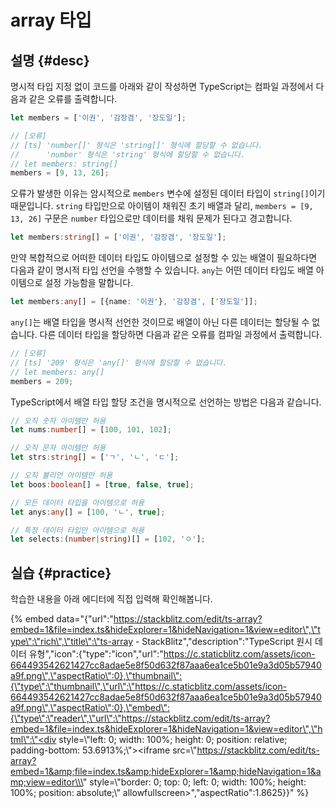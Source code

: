 # array 타입

## 설명 {#desc}

명시적 타입 지정 없이 코드를 아래와 같이 작성하면 TypeScript는 컴파일 과정에서 다음과 같은 오류를 출력합니다.

```typescript
let members = ['이권', '감장겸', '장도일'];

// [오류]
// [ts] 'number[]' 형식은 'string[]' 형식에 할당할 수 없습니다.
//      'number' 형식은 'string' 형식에 할당할 수 없습니다.
// let members: string[]
members = [9, 13, 26];
```

오류가 발생한 이유는 암시적으로 `members` 변수에 설정된 데이터 타입이 `string[]`이기 때문입니다. `string` 타입만으로 아이템이 채워진 초기 배열과 달리, `members = [9, 13, 26]` 구문은 `number` 타입으로만 데이터를 채워 문제가 된다고 경고합니다.

```typescript
let members:string[] = ['이권', '감장겸', '장도일'];
```

만약 복합적으로 어떠한 데이터 타입도 아이템으로 설정할 수 있는 배열이 필요하다면 다음과 같이 명시적 타입 선언을 수행할 수 있습니다. `any`는 어떤 데이터 타입도 배열 아이템으로 설정 가능함을 말합니다.

```typescript
let members:any[] = [{name: '이권'}, '감장겸', ['장도일']];
```

`any[]`는 배열 타입을 명시적 선언한 것이므로 배열이 아닌 다른 데이터는 할당될 수 없습니다. 다른 데이터 타입을 할당하면 다음과 같은 오류를 컴파일 과정에서 출력합니다.

```typescript
// [오류]
// [ts] '209' 형식은 'any[]' 형식에 할당할 수 없습니다.
// let members: any[]
members = 209;
```

TypeScript에서 배열 타입 할당 조건을 명시적으로 선언하는 방법은 다음과 같습니다.

```typescript
// 오직 숫자 아이템만 허용
let nums:number[] = [100, 101, 102];

// 오직 문자 아이템만 허용
let strs:string[] = ['ㄱ', 'ㄴ', 'ㄷ'];

// 오직 불리언 아이템만 허용
let boos:boolean[] = [true, false, true];

// 모든 데이터 타입을 아이템으로 허용
let anys:any[] = [100, 'ㄴ', true];

// 특정 데이터 타입만 아이템으로 허용
let selects:(number|string)[] = [102, 'ㅇ'];
```

## 실습 {#practice}

학습한 내용을 아래 에디터에 직접 입력해 확인해봅니다.

{% embed data="{\"url\":\"https://stackblitz.com/edit/ts-array?embed=1&file=index.ts&hideExplorer=1&hideNavigation=1&view=editor\",\"type\":\"rich\",\"title\":\"ts-array - StackBlitz\",\"description\":\"TypeScript 원시 데이터 유형\",\"icon\":{\"type\":\"icon\",\"url\":\"https://c.staticblitz.com/assets/icon-664493542621427cc8adae5e8f50d632f87aaa6ea1ce5b01e9a3d05b57940a9f.png\",\"aspectRatio\":0},\"thumbnail\":{\"type\":\"thumbnail\",\"url\":\"https://c.staticblitz.com/assets/icon-664493542621427cc8adae5e8f50d632f87aaa6ea1ce5b01e9a3d05b57940a9f.png\",\"aspectRatio\":0},\"embed\":{\"type\":\"reader\",\"url\":\"https://stackblitz.com/edit/ts-array?embed=1&file=index.ts&hideExplorer=1&hideNavigation=1&view=editor\",\"html\":\"<div style=\\\"left: 0; width: 100%; height: 0; position: relative; padding-bottom: 53.6913%;\\\"><iframe src=\\\"https://stackblitz.com/edit/ts-array?embed=1&amp;file=index.ts&amp;hideExplorer=1&amp;hideNavigation=1&amp;view=editor\\\" style=\\\"border: 0; top: 0; left: 0; width: 100%; height: 100%; position: absolute;\\\" allowfullscreen></iframe></div>\",\"aspectRatio\":1.8625}}" %}

